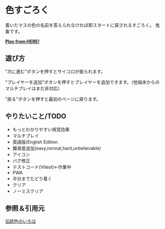 # 色すごろく
着いたマスの色の名前を答えられなければ即スタートに戻されるすごろく。
鬼畜です。

**[Play from HERE!](https://6666dustry.github.io/color-dice/jp)**
## 遊び方
"次に進む"ボタンを押すとサイコロが振られます。

"プレイヤーを追加"ボタンを押すとプレイヤーを追加できます。（他端末からのマルチプレイはまだ非対応）

"戻る"ボタンを押すと最初のページに戻ります。

## やりたいこと/TODO
- もっとわかりやすい視覚効果
- マルチプレイ
- 英語版/English Edition
- 難易度追加(easy,normal,hard,unbelievable)
- アイコン
- バグ修正
- テストコード(Vitest)←作業中
- PWA
- 半分までたどり着く
- クリア
- ノーミスクリア

## 参照＆引用元
[伝統色のいろは](https://irocore.com/)